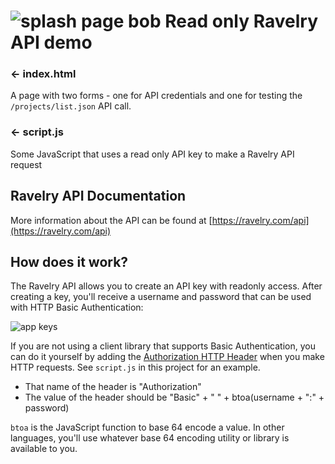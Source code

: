 ![splash page bob](https://skitch2.ravelrycache.com/bob-1534265617.png) Read only Ravelry API demo
=================


### ← index.html

A page with two forms - one for API credentials and one for testing the <code>/projects/list.json</code> API call.

### ← script.js

Some JavaScript that uses a read only API key to make a Ravelry API request


## Ravelry API Documentation

More information about the API can be found at [https://ravelry.com/api](https://ravelry.com/api)


## How does it work?

The Ravelry API allows you to create an API key with readonly access. After creating a key, you'll receive a username and password that can be used with HTTP Basic Authentication:

![app keys](https://skitch2.ravelrycache.com/Screen-Shot-2018-08-14-at-9.42.38-AM-1534254425.png)

If you are not using a client library that supports Basic Authentication, you can do it yourself by adding the [Authorization HTTP Header](https://developer.mozilla.org/en-US/docs/Web/HTTP/Headers/Authorization) when you make HTTP requests. See `script.js` in this project for an example.

* That name of the header is "Authorization"
* The value of the header should be "Basic" + " " + btoa(username + ":" + password)

`btoa` is the JavaScript function to base 64 encode a value. In other languages, you'll use whatever base 64 encoding utility or library is available to you.



